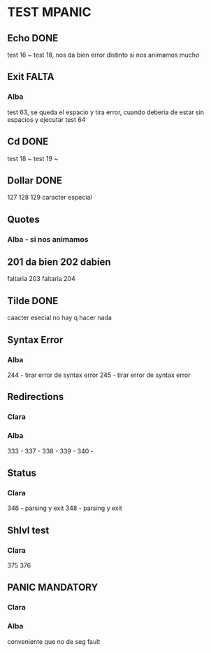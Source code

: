 # TEST MPANIC
## Echo DONE
test 16 ~
test 18, nos da bien error distinto si nos animamos mucho

## Exit FALTA
### Alba
test 63, se queda el espacio y tira error, cuando deberia de estar sin espacios y ejecutar
test 64

## Cd DONE
test 18 ~
test 19 ~

## Dollar DONE
127 128 129 caracter especial

## Quotes 
### Alba - si nos animamos
201 da bien
202 dabien
---
faltaria 203
faltaria 204

## Tilde DONE
caacter esecial no hay q hacer nada

## Syntax Error 
### Alba
244 - tirar error de syntax error
245 - tirar error de syntax error

## Redirections 
### Clara
### Alba
333 -
337 - 
338 - 
339 - 
340 -

## Status
### Clara
346 -  parsing y exit
348 - parsing y exit

## Shlvl test
### Clara
375
376

## PANIC MANDATORY
### Clara
### Alba
conveniente que no de seg fault

